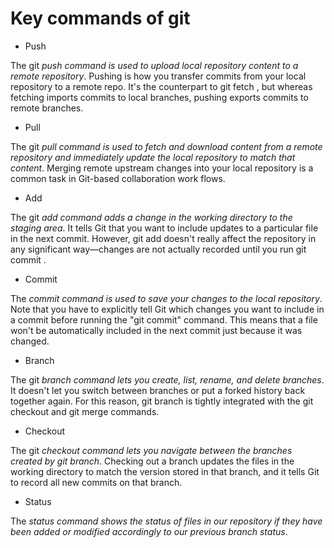 #  Key commands of git
- Push

The git *push command is used to upload local repository content to a remote repository*. Pushing is how you transfer commits from your local repository to a remote repo. It's the counterpart to git fetch , but whereas fetching imports commits to local branches, pushing exports commits to remote branches.
- Pull

The git *pull command is used to fetch and download content from a remote repository and immediately update the local repository to match that content*. Merging remote upstream changes into your local repository is a common task in Git-based collaboration work flows.
- Add

The git *add command adds a change in the working directory to the staging area*. It tells Git that you want to include updates to a particular file in the next commit. However, git add doesn't really affect the repository in any significant way—changes are not actually recorded until you run git commit .
- Commit

The *commit command is used to save your changes to the local repository*. Note that you have to explicitly tell Git which changes you want to include in a commit before running the "git commit" command. This means that a file won't be automatically included in the next commit just because it was changed.
- Branch

The git *branch command lets you create, list, rename, and delete branches*. It doesn't let you switch between branches or put a forked history back together again. For this reason, git branch is tightly integrated with the git checkout and git merge commands.
- Checkout

The git *checkout command lets you navigate between the branches created by git branch*. Checking out a branch updates the files in the working directory to match the version stored in that branch, and it tells Git to record all new commits on that branch.

- Status 

The *status command shows the status of files in our repository if they have been added or modified accordingly to our previous branch status*.
